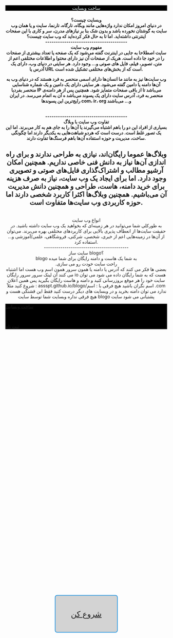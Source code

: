 <html>
<head>


<header>





</header>








</head>


<body style=" text-align: center; margin-left: auto; margin-right: auto;">


<div class="wrapper" style="background: LightGray; -webkit-transform: skewY(-45deg) translateX(0); transform: skewY(-45deg) translateX(0); -webkit-transform: skewY(-45deg) translateX(12.5em);  transform: skewY(-45deg) translateX(12.5em); -webkit-transform: skewY(-45deg) translateX(0); transform: skewY(-45deg) translateX(12.5em); display: block; position: absolute;     top: 50%;        left: 50%;      -webkit-transform: translate(-50%, -50%);   transform: translate(-50%, -50%); padding: 0.75em 2em;  text-align: center; text-decoration: none; color: #2194E0; border: 2px solid #2194E0; font-size: 24px; display: inline-block; border-radius: 0.3em;  " >



  <a href="#" class="button">شروع کن</a>


</div>

<main>
<p style="color:#F0FFFF; background-color:#000000;">ساخت وبسایت






<footer>


</footer>

<h4>
<p>
وبسایت چیست؟
<br>
در دنیای امروز امکان ندارد واژه‌هایی مانند وبگاه، تارگاه، تارنما، سایت و یا همان وب سایت به گوشتان
نخورده باشد و بدون شک بنا بر نیازهای مدرن، سر و کاری با این صفحات اینترنتی داشته‌اید. اما تا به
حال فکر کرده‌اید که وب سایت چیست؟
<br>
---------------------------------------
<br>
مفهوم وب سایت

<br>
سایت اصطلاحا به جایی در اینترنت گفته می‌شود که یک صفحه یا تعداد بیشتری از صفحات را در خود جا
داده است. هریک از صفحات آن نیز دارای محتوا و اطلاعات مختلفی اعم از متن، تصویر، فیلم، فایل های
صوتی و… وجود دارد. هر سایتی در دنیای وب، دارای یک آدرس یا URL است که از بخش‌های مختلفی
تشکیل شده است.

وب سایت‌ها نیز به مانند ما انسان‌ها دارای اسمی منحصر به فرد هستند که در دنیای وب به آن‌ها دامنه یا
دامین گفته می‌شود. هر سایتی دارای یک دامین و یک شماره شناسایی منحصر بفردیا IP می‌باشد تا از
باقی صفحات متمایز شود. همچنین پس از هر دامنه‌ی منحصر به فرد، آدرس سایت دارای یک پسوند
می‌باشد ه آن به اتمام می‌رسد. در ایران رایج‌ترین این پسوندها com، ir، org و… می‌باشند


<br>
---------------------------------------
<br>
تفاوت وب سایت با وبلاگ
<br>
بسیاری از افراد این دو را باهم اشتباه می‌گیرند یا آن‌ها را به جای هم به کار می‌برند. اما این یک تصور
غلط است. درست است که هردو شباهت‌هایی به یکدیگر دارند اما چگونگی ساخت، مدیریت و حوزه
استفاده آن‌ها باهم فرسنگ‌ها تفاوت دارند.

وبلاگ‌ها عموما رایگان‌اند، نیازی به طراحی ندارند و برای راه اندازی آن‌ها نیاز به دانش فنی خاصی نداریم.
همچنین امکان آرشیو مطالب و اشتراک‌گذاری فایل‌های صوتی و تصویری وجود دارد. اما برای ایجاد یک
وب سایت، نیاز به صرف هزینه برای خرید دامنه، هاست، طراحی و همچنین دانش مدیریت آن می‌باشیم.
همچنین وبلاگ‌ها اکثرا کاربرد شخصی دارند اما حوزه‌ کاربردی وب سایت‌ها متفاوت است.
<br>
---------------------------------------
<br>
انواع وب سایت
<br>
به طورکلی شما می‌توانید در هر زمینه‌ای که بخواهید یک وب سایت داشته باشید. در حقیقت سایت‌ها از
انعطاف پذیری بالایی برای کاربردهای مختلفی بهره می‌برند. می‌توان از آن‌ها در زمینه‌هایی اعم از خبری،
شخصی، شرکتی، فروشگاهی، علمی/آموزشی و… استفاده کرد.


<br>
-----------------------------------------
<br>
سایت ساز  blogo؟
<br>
blogo به شما یک هاست و دامنه رایگان برای شما میده
<br>
.راحت سایت خودت رو می سازی 

<br>
بعضی ها فکر می کنند که آدرس یا دامنه یا همون سرور همون اسم وب هست اما اشتباه می کنند آن لینک سرور سرور رایگان io هست که به شما رایگان داده می شود می توان سایت خود را هر موقع بروزرسانی کنید و دامنه و هاست رایگان بگیرید پس همین اعلان شروع کنید مثلاً :
assspt.github.io/blogo/اسم 
نگران باشید هیچ فرقی با :
اسم .com ندارد 
می توان دامنه بخرید و در وبسایت های دیگر درست کنید 
فقط این قشنگی هست و هیچ فرقی نداره 
 وبسایت شما توسط سایت blogo پشتبانی می شود  سایت 



</p>

</h4>

<div style="background-color:#000000; text-align: left; color:#FFFFFF; ">

<a href="#">

ساخت وبسایت 


</a>
<br>

<a href="ui.html">

ثبت نام


</a>

</div>











